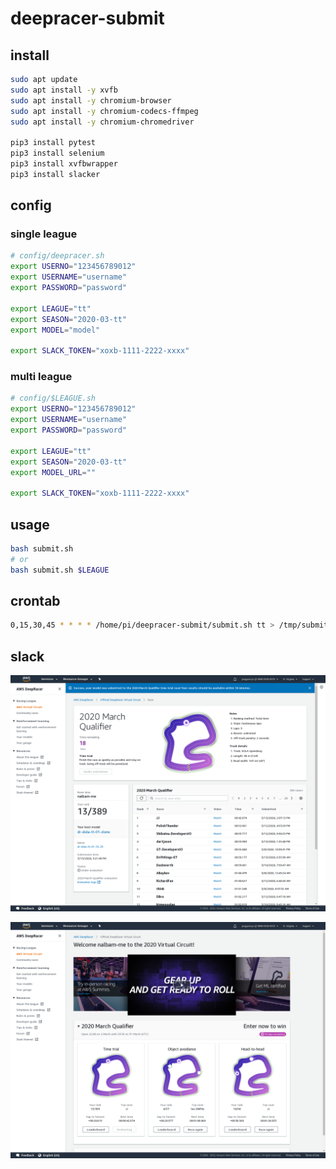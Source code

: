 # deepracer-submit

## install

```bash
sudo apt update
sudo apt install -y xvfb
sudo apt install -y chromium-browser
sudo apt install -y chromium-codecs-ffmpeg
sudo apt install -y chromium-chromedriver

pip3 install pytest
pip3 install selenium
pip3 install xvfbwrapper
pip3 install slacker
```

## config

### single league

```bash
# config/deepracer.sh
export USERNO="123456789012"
export USERNAME="username"
export PASSWORD="password"

export LEAGUE="tt"
export SEASON="2020-03-tt"
export MODEL="model"

export SLACK_TOKEN="xoxb-1111-2222-xxxx"
```

### multi league

```bash
# config/$LEAGUE.sh
export USERNO="123456789012"
export USERNAME="username"
export PASSWORD="password"

export LEAGUE="tt"
export SEASON="2020-03-tt"
export MODEL_URL=""

export SLACK_TOKEN="xoxb-1111-2222-xxxx"
```

## usage

```bash
bash submit.sh
# or
bash submit.sh $LEAGUE
```

## crontab

```bash
0,15,30,45 * * * * /home/pi/deepracer-submit/submit.sh tt > /tmp/submit-tt.log 2>&1
```

## slack

![submit](./images/submit-tt.png)

![result](./images/result-tt.png)
